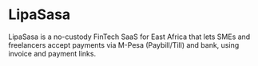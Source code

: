 # LipaSasa
LipaSasa is a no-custody FinTech SaaS for East Africa that lets SMEs and freelancers accept payments via M-Pesa (Paybill/Till) and bank, using invoice and payment links.

